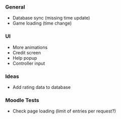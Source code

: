 ### General
- Database sync (missing time update)
- Game loading (time change)

### UI
- More animations
- Credit screen
- Help popup
- Controller input

### Ideas
- Add rating data to database

### Moodle Tests
- Check page loading (limit of entries per request?)
